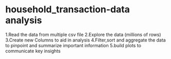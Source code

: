 # household_transaction-data analysis

1.Read the data from multiple csv file
2.Explore the data (millions of rows)
3.Create new Columns to aid in analysis
4.Filter,sort and aggregate the data to pinpoint and summarize important information
5.build plots to communicate key insights
